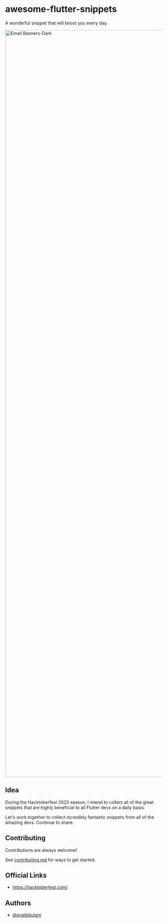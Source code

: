 # awesome-flutter-snippets
A wonderful snippet that will boost you every day.

<img width="2400" alt="Email Banners-Dark" src="https://user-images.githubusercontent.com/3306366/198207782-928a504c-1c67-4a46-a0f4-e4bf2d6eefa7.png">

## Idea

During the Hacktoberfest 2022 season, I intend to collect all of the great snippets that are highly beneficial to all Flutter devs on a daily basis. 

Let's work together to collect incredibly fantastic snippets from all of the amazing devs. Continue to share.

## Contributing

Contributions are always welcome!

See [contributing.md](https://github.com/pratikbutani/awesome-flutter-snippets/blob/main/contributing.md) for ways to get started.


## Official Links
- https://hacktoberfest.com/

## Authors

- [@pratikbutani](https://www.github.com/pratikbutani)
